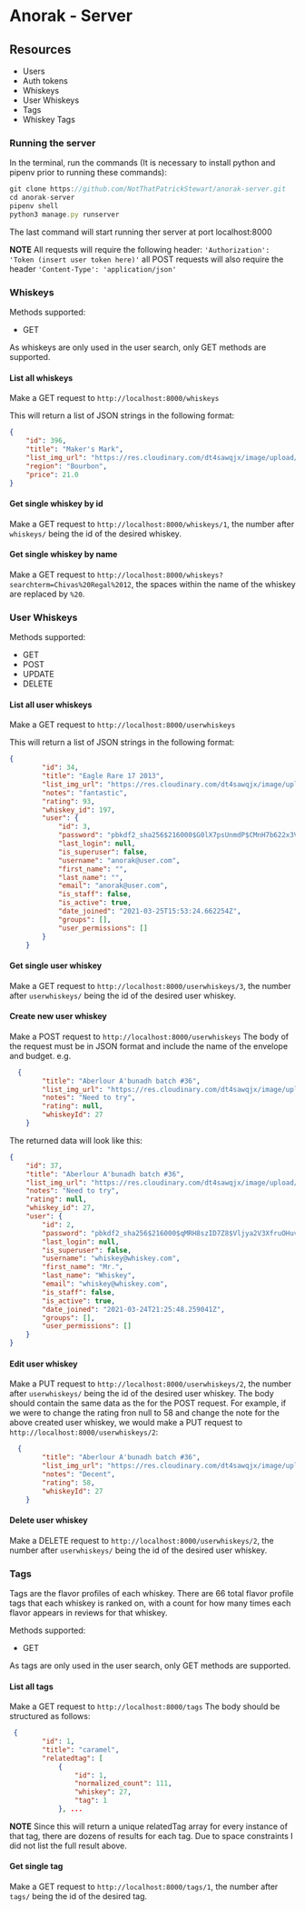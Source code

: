 # Anorak - Server

## Resources
* Users
* Auth tokens
* Whiskeys
* User Whiskeys
* Tags
* Whiskey Tags

### Running the server
In the terminal, run the commands (It is necessary to install python and pipenv prior to running these commands): 
```javascript
git clone https://github.com/NotThatPatrickStewart/anorak-server.git
cd anorak-server
pipenv shell
python3 manage.py runserver
```
The last command will start running ther server at port localhost:8000

**NOTE**
All requests will require the following header:
`'Authorization': 'Token (insert user token here)'`
all POST requests will also require the header `'Content-Type': 'application/json'`

### Whiskeys
Methods supported:
* GET

As whiskeys are only used in the user search, only GET methods are supported.

#### List all whiskeys
Make a GET request to `http://localhost:8000/whiskeys`

This will return a list of JSON strings in the following format:
```JSON
{
    "id": 396,
    "title": "Maker's Mark",
    "list_img_url": "https://res.cloudinary.com/dt4sawqjx/image/upload/v1463683068/liwwdkkor7uepkwm5xwc.jpg",
    "region": "Bourbon",
    "price": 21.0
}
```

#### Get single whiskey by id
Make a GET request to `http://localhost:8000/whiskeys/1`, the number after `whiskeys/` being the id of the desired whiskey.

#### Get single whiskey by name
Make a GET request to `http://localhost:8000/whiskeys?searchterm=Chivas%20Regal%2012`, the spaces within the name of the whiskey are replaced by `%20`.

### User Whiskeys
Methods supported:
* GET
* POST
* UPDATE
* DELETE

#### List all user whiskeys
Make a GET request to `http://localhost:8000/userwhiskeys`

This will return a list of JSON strings in the following format:
```JSON
{
        "id": 34,
        "title": "Eagle Rare 17 2013",
        "list_img_url": "https://res.cloudinary.com/dt4sawqjx/image/upload/v1463682939/aryukfusjxrfz7tzfju8.jpg",
        "notes": "fantastic",
        "rating": 93,
        "whiskey_id": 197,
        "user": {
            "id": 3,
            "password": "pbkdf2_sha256$216000$G0lX7psUnmdP$CMnH7b622x3V3Fx3xsZkO2853kptLvzQ3/JoJ5XQ5fE=",
            "last_login": null,
            "is_superuser": false,
            "username": "anorak@user.com",
            "first_name": "",
            "last_name": "",
            "email": "anorak@user.com",
            "is_staff": false,
            "is_active": true,
            "date_joined": "2021-03-25T15:53:24.662254Z",
            "groups": [],
            "user_permissions": []
        }
    }
```

#### Get single user whiskey
Make a GET request to `http://localhost:8000/userwhiskeys/3`, the number after `userwhiskeys/` being the id of the desired user whiskey.

#### Create new user whiskey
Make a POST request to `http://localhost:8000/userwhiskeys`
The body of the request must be in JSON format and include the name of the envelope and budget.
e.g. 
```JSON
  {
        "title": "Aberlour A'bunadh batch #36",
        "list_img_url": "https://res.cloudinary.com/dt4sawqjx/image/upload/v1463682979/przkj3phtkchoyozalzj.jpg",
        "notes": "Need to try",
        "rating": null,
        "whiskeyId": 27
    }
```
The returned data will look like this:
```JSON
{
    "id": 37,
    "title": "Aberlour A'bunadh batch #36",
    "list_img_url": "https://res.cloudinary.com/dt4sawqjx/image/upload/v1463682979/przkj3phtkchoyozalzj.jpg",
    "notes": "Need to try",
    "rating": null,
    "whiskey_id": 27,
    "user": {
        "id": 2,
        "password": "pbkdf2_sha256$216000$qMRH8szID7Z8$Vljya2V3XfruOHuvx1hGz9ZyKg4bxbw7rc2WO0gTR7I=",
        "last_login": null,
        "is_superuser": false,
        "username": "whiskey@whiskey.com",
        "first_name": "Mr.",
        "last_name": "Whiskey",
        "email": "whiskey@whiskey.com",
        "is_staff": false,
        "is_active": true,
        "date_joined": "2021-03-24T21:25:48.259041Z",
        "groups": [],
        "user_permissions": []
    }
}
```
#### Edit user whiskey
Make a PUT request to `http://localhost:8000/userwhiskeys/2`, the number after `userwhiskeys/` being the id of the desired user whiskey.
The body should contain the same data as the for the POST request. For example, if we were to change the rating fron null to 58 and change the note for the above created user whiskey, we would make a PUT request to `http://localhost:8000/userwhiskeys/2`:

```json
  {
        "title": "Aberlour A'bunadh batch #36",
        "list_img_url": "https://res.cloudinary.com/dt4sawqjx/image/upload/v1463682979/przkj3phtkchoyozalzj.jpg",
        "notes": "Decent",
        "rating": 58,
        "whiskeyId": 27
    }
```
#### Delete user whiskey
Make a DELETE request to `http://localhost:8000/userwhiskeys/2`, the number after `userwhiskeys/` being the id of the desired user whiskey.

### Tags
Tags are the flavor profiles of each whiskey. There are 66 total flavor profile tags that each whiskey is ranked on, with a count for how many times each flavor appears in reviews for that whiskey.

Methods supported:
* GET

As tags are only used in the user search, only GET methods are supported.

#### List all tags
Make a GET request to `http://localhost:8000/tags`
The body should be structured as follows:
```JSON
 {
        "id": 1,
        "title": "caramel",
        "relatedtag": [
            {
                "id": 1,
                "normalized_count": 111,
                "whiskey": 27,
                "tag": 1
            }, ...
```
**NOTE**
Since this will return a unique relatedTag array for every instance of that tag, there are dozens of results for each tag. Due to space constraints I did not list the full result above.

#### Get single tag
Make a GET request to `http://localhost:8000/tags/1`, the number after `tags/` being the id of the desired tag.
